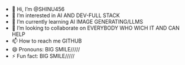 - 👋 Hi, I’m @SHINU456
- 👀 I’m interested in AI AND DEV-FULL STACK
- 🌱 I’m currently learning AI IMAGE GENERATING/LLMS
- 💞️ I’m looking to collaborate on EVERYBODY WHO WICH IT AND CAN HELP
- 📫 How to reach me GITHUB
- 😄 Pronouns: BIG SMILE/////
- ⚡ Fun fact: BIG SMILE/////

<!---
SHINU456/SHINU456 is a ✨ special ✨ repository because its `README.md` (this file) appears on your GitHub profile.
You can click the Preview link to take a look at your changes.
--->
